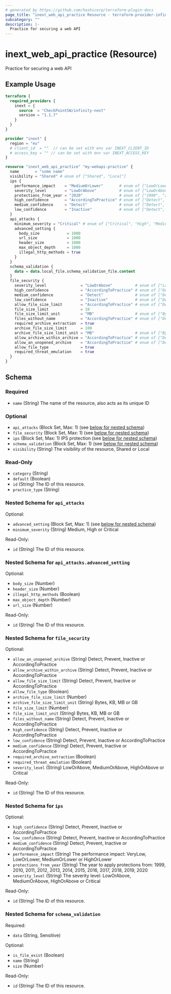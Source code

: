 ```yaml
---
# generated by https://github.com/hashicorp/terraform-plugin-docs
page_title: "inext_web_api_practice Resource - terraform-provider-infinity-next"
subcategory: ""
description: |-
  Practice for securing a web API
---
```


# inext_web_api_practice (Resource)

Practice for securing a web API

## Example Usage

```terraform
terraform {
  required_providers {
    inext = {
      source  = "CheckPointSW/infinity-next"
      version = "1.1.7"
    }
  }
}

provider "inext" {
  region = "eu"
  # client_id  = ""  // can be set with env var INEXT_CLIENT_ID
  # access_key = "" // can be set with env var INEXT_ACCESS_KEY
}

resource "inext_web_api_practice" "my-webapi-practice" {
  name       = "some name"
  visibility = "Shared" # enum of ["Shared", "Local"]
  ips {
    performance_impact    = "MediumOrLower"       # enum of ["LowOrLower", "MediumOrLower", "HighOrLower"]
    severity_level        = "LowOrAbove"          # enum of ["LowOrAbove", "MediumOrAbove", "HighOrAbove", "Critical"]
    protections_from_year = "2020"                # enum of ["1999", "2010", "2011", "2012", "2013", "2014", "2015", "2016", "2017", "2018", "2019", "2020"]
    high_confidence       = "AccordingToPractice" # enum of ["Detect", "Prevent", "Inactive", "AccordingToPractice"]
    medium_confidence     = "Detect"              # enum of ["Detect", "Prevent", "Inactive", "AccordingToPractice"]
    low_confidence        = "Inactive"            # enum of ["Detect", "Prevent", "Inactive", "AccordingToPractice"]
  }
  api_attacks {
    minimum_severity = "Critical" # enum of ["Critical", "High", "Medium"]
    advanced_setting {
      body_size            = 1000
      url_size             = 1000
      header_size          = 1000
      max_object_depth     = 1000
      illegal_http_methods = true
    }
  }
  schema_validation {
    data = data.local_file.schema_validation_file.content
  }
  file_security {
    severity_level               = "LowOrAbove"          # enum of ["LowOrAbove", "MediumOrAbove", "HighOrAbove", "Critical"]
    high_confidence              = "AccordingToPractice" # enum of ["Detect", "Prevent", "Inactive", "AccordingToPractice"]
    medium_confidence            = "Detect"              # enum of ["Detect", "Prevent", "Inactive", "AccordingToPractice"]
    low_confidence               = "Inactive"            # enum of ["Detect", "Prevent", "Inactive", "AccordingToPractice"]
    allow_file_size_limit        = "AccordingToPractice" # enum of ["Detect", "Prevent", "Inactive", "AccordingToPractice"]
    file_size_limit              = 10
    file_size_limit_unit         = "MB"                  # enum of ["Bytes","KB", "MB", "GB"]
    files_without_name           = "AccordingToPractice" # enum of ["Detect", "Prevent", "Inactive", "AccordingToPractice"]
    required_archive_extraction  = true
    archive_file_size_limit      = 100
    archive_file_size_limit_unit = "MB"                  # enum of ["Bytes","KB", "MB", "GB"]
    allow_archive_within_archive = "AccordingToPractice" # enum of ["Detect", "Prevent", "Inactive", "AccordingToPractice"]
    allow_an_unopened_archive    = "AccordingToPractice" # enum of ["Detect", "Prevent", "Inactive", "AccordingToPractice"]
    allow_file_type              = true
    required_threat_emulation    = true
  }
}
```

<!-- schema generated by tfplugindocs -->
## Schema

### Required

- `name` (String) The name of the resource, also acts as its unique ID

### Optional

- `api_attacks` (Block Set, Max: 1) (see [below for nested schema](#nestedblock--api_attacks))
- `file_security` (Block Set, Max: 1) (see [below for nested schema](#nestedblock--file_security))
- `ips` (Block Set, Max: 1) IPS protection (see [below for nested schema](#nestedblock--ips))
- `schema_validation` (Block Set, Max: 1) (see [below for nested schema](#nestedblock--schema_validation))
- `visibility` (String) The visibility of the resource, Shared or Local

### Read-Only

- `category` (String)
- `default` (Boolean)
- `id` (String) The ID of this resource.
- `practice_type` (String)

<a id="nestedblock--api_attacks"></a>
### Nested Schema for `api_attacks`

Optional:

- `advanced_setting` (Block Set, Max: 1) (see [below for nested schema](#nestedblock--api_attacks--advanced_setting))
- `minimum_severity` (String) Medium, High or Critical

Read-Only:

- `id` (String) The ID of this resource.

<a id="nestedblock--api_attacks--advanced_setting"></a>
### Nested Schema for `api_attacks.advanced_setting`

Optional:

- `body_size` (Number)
- `header_size` (Number)
- `illegal_http_methods` (Boolean)
- `max_object_depth` (Number)
- `url_size` (Number)

Read-Only:

- `id` (String) The ID of this resource.



<a id="nestedblock--file_security"></a>
### Nested Schema for `file_security`

Optional:

- `allow_an_unopened_archive` (String) Detect, Prevent, Inactive or AccordingToPractice
- `allow_archive_within_archive` (String) Detect, Prevent, Inactive or AccordingToPractice
- `allow_file_size_limit` (String) Detect, Prevent, Inactive or AccordingToPractice
- `allow_file_type` (Boolean)
- `archive_file_size_limit` (Number)
- `archive_file_size_limit_unit` (String) Bytes, KB, MB or GB
- `file_size_limit` (Number)
- `file_size_limit_unit` (String) Bytes, KB, MB or GB
- `files_without_name` (String) Detect, Prevent, Inactive or AccordingToPractice
- `high_confidence` (String) Detect, Prevent, Inactive or AccordingToPractice
- `low_confidence` (String) Detect, Prevent, Inactive or AccordingToPractice
- `medium_confidence` (String) Detect, Prevent, Inactive or AccordingToPractice
- `required_archive_extraction` (Boolean)
- `required_threat_emulation` (Boolean)
- `severity_level` (String) LowOrAbove, MediumOrAbove, HighOrAbove or Critical

Read-Only:

- `id` (String) The ID of this resource.


<a id="nestedblock--ips"></a>
### Nested Schema for `ips`

Optional:

- `high_confidence` (String) Detect, Prevent, Inactive or AccordingToPractice
- `low_confidence` (String) Detect, Prevent, Inactive or AccordingToPractice
- `medium_confidence` (String) Detect, Prevent, Inactive or AccordingToPractice
- `performance_impact` (String) The performance impact: VeryLow, LowOrLower, MediumOrLower or HighOrLower
- `protections_from_year` (String) The year to apply protections from: 1999, 2010, 2011, 2012, 2013, 2014, 2015, 2016, 2017, 2018, 2019, 2020
- `severity_level` (String) The severity level: LowOrAbove, MediumOrAbove, HighOrAbove or Critical

Read-Only:

- `id` (String) The ID of this resource.


<a id="nestedblock--schema_validation"></a>
### Nested Schema for `schema_validation`

Required:

- `data` (String, Sensitive)

Optional:

- `is_file_exist` (Boolean)
- `name` (String)
- `size` (Number)

Read-Only:

- `id` (String) The ID of this resource.


